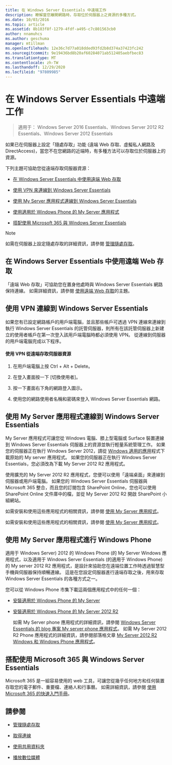 ```yaml
---
title: 在 Windows Server Essentials 中遠端工作
description: 瞭解當您離開網路時，存取位於伺服器上之資源的多種方式。
ms.date: 10/03/2016
ms.topic: article
ms.assetid: 8b183f8f-1279-4fdf-a495-c7c801563cb0
author: nnamuhcs
ms.author: geschuma
manager: mtillman
ms.openlocfilehash: 12e36c7d77a018dded93fd2b8d374a37423fc242
ms.sourcegitcommit: 9e19436bd8b20af60284071ab512405aebfbec83
ms.translationtype: MT
ms.contentlocale: zh-TW
ms.lasthandoff: 12/29/2020
ms.locfileid: "97809985"
---
```

# <a name="work-remotely-in-windows-server-essentials"></a>在 Windows Server Essentials 中遠端工作

>適用于： Windows Server 2016 Essentials、Windows Server 2012 R2 Essentials、Windows Server 2012 Essentials

 如果已在伺服器上設定「隨處存取」功能 (遠端 Web 存取、虛擬私人網路及 DirectAccess)，當您不在您網路的近端時，有多種方法可以存取位於伺服器上的資源。

 下列主題可協助您從遠端存取伺服器資源：


-   [在 Windows Server Essentials 中使用遠端 Web 存取](Work-Remotely-in-Windows-Server-Essentials.md#BKMA_RWA)

-   [使用 VPN 來連線到 Windows Server Essentials](Work-Remotely-in-Windows-Server-Essentials.md#BKMK_3)

-   [使用 My Server 應用程式連線到 Windows Server Essentials](Work-Remotely-in-Windows-Server-Essentials.md#BKMK_App)

-   [使用適用於 Windows Phone 的 My Server 應用程式](Work-Remotely-in-Windows-Server-Essentials.md#BKMK_2)

-   [搭配使用 Microsoft 365 與 Windows Server Essentials](Work-Remotely-in-Windows-Server-Essentials.md#BKMK_O365)

> [!NOTE]
>  如需在伺服器上設定隨處存取的詳細資訊，請參閱 [管理隨處存取](../manage/Manage-Anywhere-Access-in-Windows-Server-Essentials.md)。

##  <a name="use-remote-web-access-in-windows-server-essentials"></a><a name="BKMA_RWA"></a> 在 Windows Server Essentials 中使用遠端 Web 存取

 「遠端 Web 存取」可協助您在置身他處時與 Windows Server Essentials 網路保持連線。 如需詳細資訊，請參閱 [使用遠端 Web 存取](Use-Remote-Web-Access-in-Windows-Server-Essentials.md)的主題。


##  <a name="use-vpn-to-connect-to-windows-server-essentials"></a><a name="BKMK_3"></a> 使用 VPN 連線到 Windows Server Essentials
 如果您有已設定網路帳戶的用戶端電腦，並且那些帳戶可透過 VPN 連線來連線到執行 Windows Server Essentials 的託管伺服器，則所有在該託管伺服器上新建立的使用者帳戶在第一次登入該用戶端電腦時都必須使用 VPN。 從連線到伺服器的用戶端電腦完成以下程序。

#### <a name="to-use-vpn-to-remotely-access-server-resources"></a>使用 VPN 從遠端存取伺服器資源

1.  在用戶端電腦上按 Ctrl + Alt + Delete。

2.  在登入畫面按一下 [切換使用者]。

3.  按一下畫面右下角的網路登入圖示。

4.  使用您的網路使用者名稱和密碼來登入 Windows Server Essentials 網路。

##  <a name="use-the-my-server-app-to-connect-to-windows-server-essentials"></a><a name="BKMK_App"></a> 使用 My Server 應用程式連線到 Windows Server Essentials
 My Server 應用程式可讓您從 Windows 電腦、膝上型電腦或 Surface 裝置連線到 Windows Server Essentials 伺服器上的資源並執行輕量系統管理工作。 如果您的伺服器正在執行 Windows Server 2012，請從 [Windows 適用的應用](https://windows.microsoft.com/windows-8/apps)程式下載原始的 My server 應用程式。 如果您的伺服器正在執行 Windows Server Essentials，您必須改為下載 My Server 2012 R2 應用程式。

 使用擴充的 My Server 2012 R2 應用程式，您便可以使用「遠端桌面」來連線到伺服器或用戶端電腦。 如果您的 Windows Server Essentials 伺服器與 Microsoft 365 整合，而且您的訂閱包含 SharePoint Online，您也可以使用 SharePoint Online 文件庫中的檔，並從 My Server 2012 R2 開啟 SharePoint 小組網站。


 如需安裝和使用這些應用程式的相關資訊，請參閱 [使用 My Server 應用程式](Use-the-My-Server-App-to-Connect-to-Windows-Server-Essentials.md)。

 如需安裝和使用這些應用程式的相關資訊，請參閱 [使用 My Server 應用程式](../use/Use-the-My-Server-App-to-Connect-to-Windows-Server-Essentials.md)。


##  <a name="use-the-my-server-app-for-windows-phone"></a><a name="BKMK_2"></a> 使用 My Server 應用程式進行 Windows Phone
 適用于 Windows Server) 2012 的 Windows Phone (的 My Server Windows 應用程式，以及適用于 Windows Server Essentials (的適用于 Windows Phone) 的 My server 2012 R2 應用程式，是設計來協助您在遠端位置工作時透過智慧型手機與伺服器保持順暢連線。 這是在您設定伺服器進行遠端存取之後，用來存取 Windows Server Essentials 的各種方式之一。

 您可以從 Windows Phone 市集下載這兩個應用程式中的任何一個：

- [安裝適用於 Windows Phone 的 My Server](http://www.windowsphone.com/store/app/my-server/6c2f98d5-6fcf-4e1d-b8b1-cde62ea1a94a)

- [安裝適用於 Windows Phone 的 My Server 2012 R2](http://www.windowsphone.com/store/app/my-server-2012-r2/44f596b5-0477-4096-b96e-ddd6ef64ad6b)

  如需 My Server phone 應用程式的詳細資訊，請參閱 [Windows Server Essentials 的 blog 專案 My server phone 應用程式](/archive/blogs/sbs/my-server-phone-app-for-windows-server-2012-essentials)。 如需 My Server 2012 R2 Phone 應用程式的詳細資訊，請參閱部落格文章 [My Server 2012 R2 Windows 和 Windows Phone 應用程式](/archive/blogs/sbs/my-server-2012-r2-windows-and-windows-phone-apps)。

##  <a name="use-microsoft-365-with-windows-server-essentials"></a><a name="BKMK_O365"></a> 搭配使用 Microsoft 365 與 Windows Server Essentials

 Microsoft 365 是一組容易使用的 web 工具，可讓您從幾乎任何地方和任何裝置存取您的電子郵件、重要檔、連絡人和行事曆。 如需詳細資訊，請參閱 [使用 Microsoft 365 的快速入門手冊](Quick-Start-Guide-to-Using-Microsoft-Office-365-with-Windows-Server-Essentials.md)。


## <a name="see-also"></a>請參閱

-   [管理隨處存取](../manage/Manage-Anywhere-Access-in-Windows-Server-Essentials.md)

-   [取得連線](Get-Connected-in-Windows-Server-Essentials.md)

-   [使用共用資料夾](Use-Shared-Folders-in-Windows-Server-Essentials.md)

-   [播放數位媒體](Play-Digital-Media-in-Windows-Server-Essentials.md)